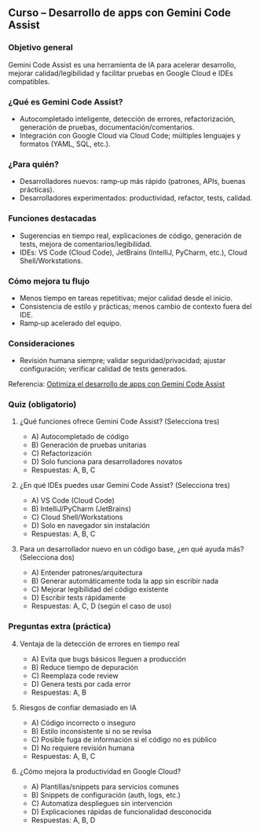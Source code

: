 ## Curso – Desarrollo de apps con Gemini Code Assist

### Objetivo general
Gemini Code Assist es una herramienta de IA para acelerar desarrollo, mejorar calidad/legibilidad y facilitar pruebas en Google Cloud e IDEs compatibles.

### ¿Qué es Gemini Code Assist?
- Autocompletado inteligente, detección de errores, refactorización, generación de pruebas, documentación/comentarios.
- Integración con Google Cloud via Cloud Code; múltiples lenguajes y formatos (YAML, SQL, etc.).

### ¿Para quién?
- Desarrolladores nuevos: ramp‑up más rápido (patrones, APIs, buenas prácticas).
- Desarrolladores experimentados: productividad, refactor, tests, calidad.

### Funciones destacadas
- Sugerencias en tiempo real, explicaciones de código, generación de tests, mejora de comentarios/legibilidad.
- IDEs: VS Code (Cloud Code), JetBrains (IntelliJ, PyCharm, etc.), Cloud Shell/Workstations.

### Cómo mejora tu flujo
- Menos tiempo en tareas repetitivas; mejor calidad desde el inicio.
- Consistencia de estilo y prácticas; menos cambio de contexto fuera del IDE.
- Ramp‑up acelerado del equipo.

### Consideraciones
- Revisión humana siempre; validar seguridad/privacidad; ajustar configuración; verificar calidad de tests generados.

Referencia: [Optimiza el desarrollo de apps con Gemini Code Assist](https://storage.googleapis.com/qwiklabs-website-us-east1-8d652bde11fb/c28q3gc46zx7xzgqg0e3ns0r66ld?GoogleAccessId=gke-cluster%40qwiklabs-website-prod.iam.gserviceaccount.com&Expires=1758658333&Signature=IjMkWMFJlEChFuihPaWcrMqdhKcJFJ7Jom%2BPRap1WHaBSiSNcMP55XJ8z3b46kXX0rxMXsWTd%2BLPjc5dIojLRQItGQ0gEtw6wNiQ9M5UEtU20pMAA0o2dTIwF8NEwBtwmLIbBIBUgrilS7mKjE8nuEvp9PEEXGjQ6tl2fkstlWyHxM2sxsNeb82Ptz7r%2Bo2FmSSBSm10UQkBiL%2BuvPdsV6X2YfTzCTiMnnkkDMWPL6A%2FvvmUY9YqT%2Byu3DsP3V%2BLZkUznTsOKVB6%2BJPaJDd0S9WC31obtFx3e73ryG2pjNHlyzeOqQovKa7g%2Bm09pYBDHiAJBPVr%2FH2Xc21saQt9Rg%3D%3D&response-content-disposition=inline%3B+filename%3D%22T-DEVCA-B-m2-l1-es-file-6.es.pdf%22%3B+filename%2A%3DUTF-8%27%27T-DEVCA-B-m2-l1-es-file-6.es.pdf&response-content-type=application%2Fpdf)

### Quiz (obligatorio)
1) ¿Qué funciones ofrece Gemini Code Assist? (Selecciona tres)
   - A) Autocompletado de código
   - B) Generación de pruebas unitarias
   - C) Refactorización
   - D) Solo funciona para desarrolladores novatos
   - Respuestas: A, B, C

2) ¿En qué IDEs puedes usar Gemini Code Assist? (Selecciona tres)
   - A) VS Code (Cloud Code)
   - B) IntelliJ/PyCharm (JetBrains)
   - C) Cloud Shell/Workstations
   - D) Solo en navegador sin instalación
   - Respuestas: A, B, C

3) Para un desarrollador nuevo en un código base, ¿en qué ayuda más? (Selecciona dos)
   - A) Entender patrones/arquitectura
   - B) Generar automáticamente toda la app sin escribir nada
   - C) Mejorar legibilidad del código existente
   - D) Escribir tests rápidamente
   - Respuestas: A, C, D (según el caso de uso)

### Preguntas extra (práctica)
4) Ventaja de la detección de errores en tiempo real
   - A) Evita que bugs básicos lleguen a producción
   - B) Reduce tiempo de depuración
   - C) Reemplaza code review
   - D) Genera tests por cada error
   - Respuestas: A, B

5) Riesgos de confiar demasiado en IA
   - A) Código incorrecto o inseguro
   - B) Estilo inconsistente si no se revisa
   - C) Posible fuga de información si el código no es público
   - D) No requiere revisión humana
   - Respuestas: A, B, C

6) ¿Cómo mejora la productividad en Google Cloud?
   - A) Plantillas/snippets para servicios comunes
   - B) Snippets de configuración (auth, logs, etc.)
   - C) Automatiza despliegues sin intervención
   - D) Explicaciones rápidas de funcionalidad desconocida
   - Respuestas: A, B, D